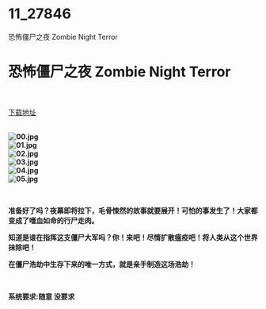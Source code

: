 # 11_27846
恐怖僵尸之夜 Zombie Night Terror
# 恐怖僵尸之夜 Zombie Night Terror
 <br/></br>
[下载地址](https://www.switch520.cc/article/27846 "下载地址")
<br/></br>

<p><strong><img title="00.jpg" src="https://www.switch520.cc/muke_img/2022_03_05_37c592b83e7a5.jpg" alt="00.jpg"></strong><br>
<strong><img title="01.jpg" src="https://www.switch520.cc/muke_img/2022_03_05_2cb5c7b6c40b6.jpg" alt="01.jpg"></strong><br>
<strong><img title="02.jpg" src="https://www.switch520.cc/muke_img/2022_03_05_49a1fc086a441.jpg" alt="02.jpg"></strong><br>
<strong><img title="03.jpg" src="https://www.switch520.cc/muke_img/2022_03_05_f7e652edaba43.jpg" alt="03.jpg"></strong><br>
<strong><img title="04.jpg" src="https://www.switch520.cc/muke_img/2022_03_05_482d15515ec04.jpg" alt="04.jpg"></strong><br>
<strong><img title="05.jpg" src="https://www.switch520.cc/muke_img/2022_03_05_fdb0cde048374.jpg" alt="05.jpg">&nbsp;</strong></p>
<p>&nbsp;</p>
<p><strong>准备好了吗？夜幕即将拉下，毛骨悚然的故事就要展开！可怕的事发生了！大家都变成了嗜血如命的行尸走肉。</strong></p>
<p><strong>知道是谁在指挥这支僵尸大军吗？你！来吧！尽情扩散瘟疫吧！将人类从这个世界抹除吧！</strong></p>
<p><strong>在僵尸浩劫中生存下来的唯一方式，就是亲手制造这场浩劫！</strong></p>
<p>&nbsp;</p>
<p><strong>系统要求:随意 没要求</strong></p>



